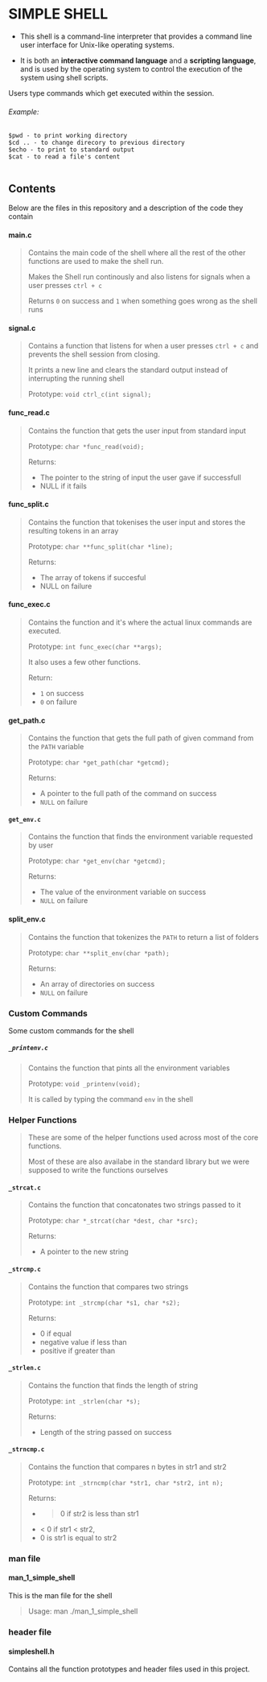 # SIMPLE SHELL                                                                  
                                                                                
* This shell is a command-line interpreter that provides a command line user interface for Unix-like operating systems.
                                                                                
* It is both an **interactive command language** and a **scripting language**, and is used by the operating system to control the execution of the system using shell scripts.
                                                                                
Users type commands which get executed within the session.                      
                                                                                
###### Example:                                                                 
~~~~                                                                            
$pwd - to print working directory                                               
$cd .. - to change direcory to previous directory                               
$echo - to print to standard output                                             
$cat - to read a file's content                                                 
                                                                                
~~~~  

## Contents
Below are the files in this repository and a description of the code they contain

#### main.c
> Contains the main code of the shell where all the rest of the other functions are used to make the shell run.
>
> Makes the Shell run continously and also listens for signals when a user presses `ctrl + c` 
>
> Returns `0` on success and `1` when something goes wrong as the shell runs

#### signal.c
> Contains a function that listens for when a user presses `ctrl + c` and prevents the shell session from closing.  
> 
> It prints a new line and clears the standard output instead of interrupting the running shell  
> 
> Prototype: `void ctrl_c(int signal);`

#### func_read.c
> Contains the function that gets the user input from standard input  
> 
> Prototype: `char *func_read(void);`  
> 
> Returns:
> * The pointer to the string of input the user gave if successfull  
> * NULL if it fails        

#### func_split.c
> Contains the function that tokenises the user input and stores the resulting tokens in an array  
> 
> Prototype: `char **func_split(char *line);`  
> 
> Returns:
> * The array of tokens if succesful
> * NULL on failure

#### func_exec.c
> Contains the function and it's where the actual linux commands are executed.
> 
> Prototype: `int func_exec(char **args);`
> 
> It also uses a few other functions.
> 
> Return:
> * `1` on success
> * `0` on failure

#### get_path.c
> Contains the function that gets the full path of given command from the `PATH` variable
> 
> Prototype: `char *get_path(char *getcmd);`
> 
> Returns:
> * A pointer to the full path of the command on success
> * `NULL` on failure

#### `get_env.c`
> Contains the function that finds the environment variable requested by user
> 
> Prototype: `char *get_env(char *getcmd);`
> 
> Returns: 
> * The value of the environment variable on success
> * `NULL` on failure

#### split_env.c
> Contains the function that tokenizes the `PATH` to return a list of folders  
> 
> Prototype: `char **split_env(char *path);`
> 
> Returns:
> * An array of directories on success
> * `NULL` on failure

### Custom Commands
Some custom commands for the shell

##### `_printenv.c`
> Contains the function that pints all the environment variables  
> 
> Prototype: `void _printenv(void);`
> 
> It is called by typing the command `env` in the shell  

### Helper Functions
> These are some of the helper functions used across most of the core functions.  
> 
> Most of these are also availabe in the standard library but we were supposed to write the functions ourselves

#### `_strcat.c`
> Contains the function that concatonates two strings passed to it  
> 
> Prototype: `char *_strcat(char *dest, char *src);`  
> 
> Returns:
> * A pointer to the new string

#### `_strcmp.c`
> Contains the function that compares two strings  
> 
> Prototype: `int _strcmp(char *s1, char *s2);`  
> 
> Returns: 
> * 0 if equal
> * negative value if less than
> * positive if greater than

#### `_strlen.c`
> Contains the function that finds the length of string  
> 
> Prototype: `int _strlen(char *s);`
> 
> Returns:
> * Length of the string passed on success

#### `_strncmp.c`
> Contains the function that compares n bytes in str1 and str2
> 
> Prototype: `int _strncmp(char *str1, char *str2, int n);`  
> 
> Returns:
> * > 0 if str2 is less than str1
> * < 0 if str1 < str2,
> * 0 is str1 is equal to str2
 
### man file
#### man_1_simple_shell
This is the man file for the shell
> Usage: man ./man_1_simple_shell

### header file
#### simpleshell.h
Contains all the function prototypes and header files used in this project.
